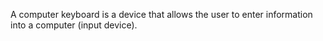 A computer keyboard is a device that allows the user to enter information into a computer (input device).
